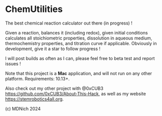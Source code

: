 # ChemUtilities

The best chemical reaction calculator out there (in progress) !

Given a reaction, balances it (including redox), given initial conditions calculates all stoichiometric properties, dissolution in aqueous medium, thermochemistry properties, and titration curve if applicable. 
Obviously in development, give it a star to follow progress !

I will post builds as often as I can, please feel free to beta test and report issues !

Note that this project is a **Mac** application, and will not run on any other platform. Requirements: 10.13+.

Also check out my other project with @0xCUB3 https://github.com/0xCUB3/About-This-Hack, as well as my website https://stemrobotics4all.org.

(c) MDNich 2024
